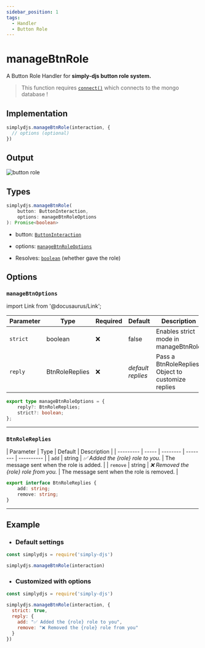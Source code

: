 ```yaml
---
sidebar_position: 1
tags:
  - Handler
  - Button Role
---
```


# manageBtnRole

A Button Role Handler for **simply-djs button role system.**

> This function requires [`connect()`](/docs/general/connect) which connects to the mongo database !

## Implementation

```js
simplydjs.manageBtnRole(interaction, { 
  // options (optional)
})
```

## Output

![button role](https://user-images.githubusercontent.com/71836991/173194351-4f5c36bc-15ed-48ae-acec-4f045aa6fb35.png)

## Types
```ts
simplydjs.manageBtnRole(
	button: ButtonInteraction,
	options: manageBtnRoleOptions
): Promise<boolean>
```

- button: [`ButtonInteraction`](https://old.discordjs.dev/#/docs/discord.js/main/class/ButtonInteraction)
- options: [`manageBtnRoleOptions`](#managebtnroleoptions)

- Resolves: [`boolean`](https://developer.mozilla.org/en-US/docs/Web/JavaScript/Reference/Global_Objects/Boolean) (whether gave the role)

## Options 

### `manageBtnOptions`

import Link from '@docusaurus/Link';

| Parameter | Type | Required | Default    | Description |
| --------- | ----- | -------- | -------- | ---------- |
| `strict` | <Link to="https://developer.mozilla.org/en-US/docs/Web/JavaScript/Reference/Global_Objects/Boolean">boolean</Link>       | ❌ | false | Enables strict mode in manageBtnRole |
| `reply` | <Link to="#btnrolereplies">BtnRoleReplies</Link> | ❌   | _default replies_ | Pass a BtnRoleReplies Object to customize replies |

```ts
export type manageBtnRoleOptions = {
	reply?: BtnRoleReplies;
	strict?: boolean;
};
```

-------------------

### `BtnRoleReplies`

| Parameter | Type | Default    | Description |
| --------- | ----- | -------- | -------- | ---------- |
| `add` | <Link to="https://developer.mozilla.org/en-US/docs/Web/JavaScript/Reference/Global_Objects/String">string</Link>  | _✅ Added the {role} role to you._   | The message sent when the role is added.  |
| `remove` | <Link to="https://developer.mozilla.org/en-US/docs/Web/JavaScript/Reference/Global_Objects/String">string</Link>  | _❌ Removed the {role} role from you._   | The message sent when the role is removed.  |

```ts
export interface BtnRoleReplies {
	add: string;
	remove: string;
}
```

---------------------

## Example

- ### Default settings

```js title="ready.js"
const simplydjs = require('simply-djs')

simplydjs.manageBtnRole(interaction)
```

- ### Customized with options

```js title="ready.js"
const simplydjs = require('simply-djs')

simplydjs.manageBtnRole(interaction, {
  strict: true,
  reply: {
    add: "✅ Added the {role} role to you",
    remove: "❌ Removed the {role} role from you"
  }
})
```